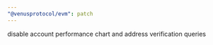 ```yaml
---
"@venusprotocol/evm": patch
---
```


disable account performance chart and address verification queries
